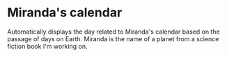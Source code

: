 # Miranda's calendar
 Automatically displays the day related to Miranda's calendar based on the passage of days on Earth.
Miranda is the name of a planet from a science fiction book I'm working on.